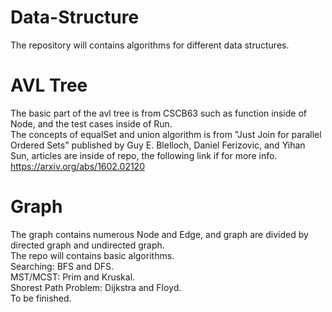 # Data-Structure
The repository will contains algorithms for different data structures.</br>

# AVL Tree
The basic part of the avl tree is from CSCB63 such as function inside of Node,
and the test cases inside of Run.</br>
The concepts of equalSet and union algorithm is from
"Just Join for parallel Ordered Sets" published by Guy E. Blelloch, Daniel Ferizovic,
and Yihan Sun, articles are inside of repo, the following link if for more info.</br>
https://arxiv.org/abs/1602.02120

# Graph
The graph contains numerous Node and Edge, and graph are divided by directed graph and undirected graph.</br>
The repo will contains basic algorithms.</br>
Searching: BFS and DFS.</br>
MST/MCST: Prim and Kruskal.</br>
Shorest Path Problem: Dijkstra and Floyd.</br>
To be finished.</br>
